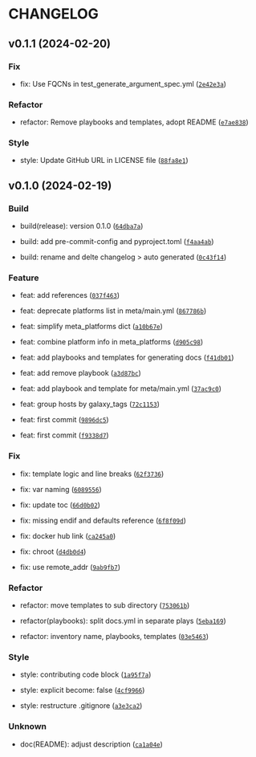 # CHANGELOG



## v0.1.1 (2024-02-20)

### Fix

* fix: Use FQCNs in test_generate_argument_spec.yml ([`2e42e3a`](https://github.com/jam82/ansible-collection-dev/commit/2e42e3a0aef8dbfa11d3500c82060758adcabd85))

### Refactor

* refactor: Remove playbooks and templates, adopt README ([`e7ae838`](https://github.com/jam82/ansible-collection-dev/commit/e7ae838887a1b91da536de1632e5237618be5c70))

### Style

* style: Update GitHub URL in LICENSE file ([`88fa8e1`](https://github.com/jam82/ansible-collection-dev/commit/88fa8e15a0b8814895fe1fd3d6bf2d2f485224ef))


## v0.1.0 (2024-02-19)

### Build

* build(release): version 0.1.0 ([`64dba7a`](https://github.com/jam82/ansible-collection-dev/commit/64dba7a9dcba10f2a2fcc6f5871523a671d08651))

* build: add pre-commit-config and pyproject.toml ([`f4aa4ab`](https://github.com/jam82/ansible-collection-dev/commit/f4aa4ab6d1dc50d4655315760ce9d65de3a378cb))

* build: rename and delte changelog &gt; auto generated ([`0c43f14`](https://github.com/jam82/ansible-collection-dev/commit/0c43f147624650c195e70f12d90ffa2e9beec5c3))

### Feature

* feat: add references ([`037f463`](https://github.com/jam82/ansible-collection-dev/commit/037f463099f026d7922bae859e6cd2914e56d9c6))

* feat: deprecate platforms list in meta/main.yml ([`867786b`](https://github.com/jam82/ansible-collection-dev/commit/867786bd98440290b632e486df42e0ce2aec22a9))

* feat: simplify meta_platforms dict ([`a10b67e`](https://github.com/jam82/ansible-collection-dev/commit/a10b67e8281dba17a3090b52d4521e8317a07315))

* feat: combine platform info in meta_platforms ([`d905c98`](https://github.com/jam82/ansible-collection-dev/commit/d905c98a7d6cb61720f9fad440afdf23324fe158))

* feat: add playbooks and templates for generating docs ([`f41db01`](https://github.com/jam82/ansible-collection-dev/commit/f41db01bb76373befcfcf445a1a2841ab240b052))

* feat: add remove playbook ([`a3d87bc`](https://github.com/jam82/ansible-collection-dev/commit/a3d87bcb0559e02f35da5053f426a4c6c3c35fe8))

* feat: add playbook and template for meta/main.yml ([`37ac9c0`](https://github.com/jam82/ansible-collection-dev/commit/37ac9c006427da2975420bd86b88ed122a2fce71))

* feat: group hosts by galaxy_tags ([`72c1153`](https://github.com/jam82/ansible-collection-dev/commit/72c11536865564e2a90450ea24255efb861bee4d))

* feat: first commit ([`9896dc5`](https://github.com/jam82/ansible-collection-dev/commit/9896dc58497c113b87010eab52860dbb3576a3a7))

* feat: first commit ([`f9338d7`](https://github.com/jam82/ansible-collection-dev/commit/f9338d77a296b9ee7a41ffa0df5625e8cadb84ff))

### Fix

* fix: template logic and line breaks ([`62f3736`](https://github.com/jam82/ansible-collection-dev/commit/62f3736ebf129a468157e35fc768e2a589949fd7))

* fix: var naming ([`6089556`](https://github.com/jam82/ansible-collection-dev/commit/6089556e41f9574ae20727201dd256f53aa7f834))

* fix: update toc ([`66d0b02`](https://github.com/jam82/ansible-collection-dev/commit/66d0b02492a8aafc0650b59c1435df9b27d5905e))

* fix: missing endif and defaults reference ([`6f8f09d`](https://github.com/jam82/ansible-collection-dev/commit/6f8f09dfbd97e3143f4e71500e196aa805f5b52b))

* fix: docker hub link ([`ca245a0`](https://github.com/jam82/ansible-collection-dev/commit/ca245a0abadef667ee802d2be74bca84c1689e8b))

* fix: chroot ([`d4db0d4`](https://github.com/jam82/ansible-collection-dev/commit/d4db0d492dcc9eb08984aad18f7e36d9840e6b83))

* fix: use remote_addr ([`9ab9fb7`](https://github.com/jam82/ansible-collection-dev/commit/9ab9fb72a3c6d0097a2bd46d3da869a57fbdffaa))

### Refactor

* refactor: move templates to sub directory ([`753061b`](https://github.com/jam82/ansible-collection-dev/commit/753061b2664fa436db8c80c91770ae73ff788c88))

* refactor(playbooks): split docs.yml in separate plays ([`5eba169`](https://github.com/jam82/ansible-collection-dev/commit/5eba1696c12eddc24ad3f1831ac5f88d8c6daf21))

* refactor: inventory name, playbooks, templates ([`03e5463`](https://github.com/jam82/ansible-collection-dev/commit/03e54630ccdc86f0b7b00b0259b12f15b4865f8a))

### Style

* style: contributing code block ([`1a95f7a`](https://github.com/jam82/ansible-collection-dev/commit/1a95f7a12618073f0d91bf48663bdf133afaff98))

* style: explicit become: false ([`4cf9966`](https://github.com/jam82/ansible-collection-dev/commit/4cf9966bacb10be5c62a807a89dd368c5dd804ba))

* style: restructure .gitignore ([`a3e3ca2`](https://github.com/jam82/ansible-collection-dev/commit/a3e3ca2cc0aa90a8f7c3db2d76ba43440701f3e6))

### Unknown

* doc(README): adjust description ([`ca1a04e`](https://github.com/jam82/ansible-collection-dev/commit/ca1a04ea5579a6d47e388ccea0f7a736d80f1105))
